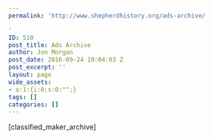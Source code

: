 ```yaml
---
permalink: 'http://www.shepherdhistory.org/ads-archive/

'
ID: 510
post_title: Ads Archive
author: Jon Morgan
post_date: 2016-09-24 10:04:03 Z
post_excerpt: ''
layout: page
wide_assets:
- a:1:{i:0;s:0:"";}
tags: []
categories: []
---
```


[classified_maker_archive]